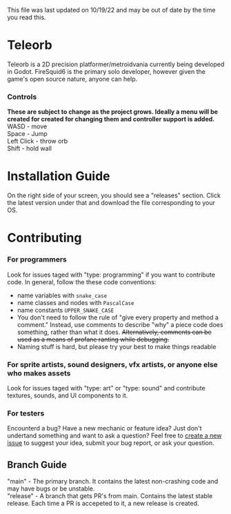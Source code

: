 This file was last updated on 10/19/22 and may be out of date by the time you read this.

# Teleorb
Teleorb is a 2D precision platformer/metroidvania currently being developed in Godot. FireSquid6 is the primary solo developer, however given the game's open source nature, anyone can help.  

### Controls
**These are subject to change as the project grows. Ideally a menu will be created for created for changing them and controller support is added.**  
WASD - move  
Space - Jump  
Left Click - throw orb  
Shift - hold wall  

# Installation Guide
On the right side of your screen, you should see a "releases" section. Click the latest version under that and download the file corresponding to your OS.

# Contributing
### For programmers
Look for issues taged with "type: programming" if you want to contribute code. In general, follow the these code conventions:
- name variables with `snake_case`
- name classes and nodes with `PascalCase`
- name constants `UPPER_SNAKE_CASE`
- You don't need to follow the rule of "give every property and method a comment." Instead, use comments to describe "why" a piece code does something, rather than what it does. ~~Alternatively, comments can be used as a means of profane ranting while debugging.~~
- Naming stuff is hard, but please try your best to make things readable

### For sprite artists, sound designers, vfx artists, or anyone else who makes assets
Look for issues taged with "type: art" or "type: sound" and contribute textures, sounds, and UI components to it.

### For testers
Encounterd a bug? Have a new mechanic or feature idea? Just don't undertand something and want to ask a question? Feel free to [create a new issue](https://github.com/FireSquid6/teleorb/issues/new/choose) to suggest your idea, submit your bug report, or ask your question.

## Branch Guide
"main" - The primary branch. It contains the latest non-crashing code and may have bugs or be unstable.    
"release" - A branch that gets PR's from main. Contains the latest stable release. Each time a PR is accepeted to it, a new release is created.
